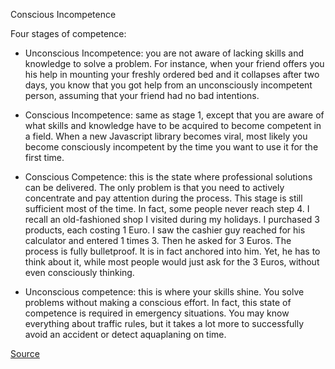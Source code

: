 Conscious Incompetence

Four stages of competence:

* Unconscious Incompetence: you are not aware of lacking skills and knowledge to solve a problem. For instance, when your friend offers you his help in mounting your freshly ordered bed and it collapses after two days, you know that you got help from an unconsciously incompetent person, assuming that your friend had no bad intentions.

* Conscious Incompetence: same as stage 1, except that you are aware of what skills and knowledge have to be acquired to become competent in a field. When a new Javascript library becomes viral, most likely you become consciously incompetent by the time you want to use it for the first time.


* Conscious Competence: this is the state where professional solutions can be delivered. The only problem is that you need to actively concentrate and pay attention during the process. This stage is still sufficient most of the time. In fact, some people never reach step 4. I recall an old-fashioned shop I visited during my holidays. I purchased 3 products, each costing 1 Euro. I saw the cashier guy reached for his calculator and entered 1 times 3. Then he asked for 3 Euros. The process is fully bulletproof. It is in fact anchored into him. Yet, he has to think about it, while most people would just ask for the 3 Euros, without even consciously thinking.


* Unconscious competence: this is where your skills shine. You solve problems without making a conscious effort. In fact, this state of competence is required in emergency situations. You may know everything about traffic rules, but it takes a lot more to successfully avoid an accident or detect aquaplaning on time.

[Source](http://www.zsoltnagy.eu/efficient-and-accelerated-learning/)